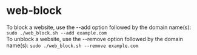 # web-block
To block a website, use the --add option followed by the domain name(s):
```sudo ./web_block.sh --add example.com``` \
To unblock a website, use the --remove option followed by the domain name(s):
```sudo ./web_block.sh --remove example.com```
